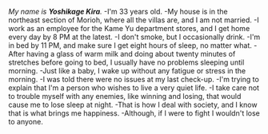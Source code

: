 *My name is **Yoshikage Kira**.* 
-I'm 33 years old. 
-My house is in the northeast section of Morioh, where all the villas are, and I am not married. 
-I work as an employee for the Kame Yu department stores, and I get home every day by 8 PM at the latest. 
-I don't smoke, but I occasionally drink. 
-I'm in bed by 11 PM, and make sure I get eight hours of sleep, no matter what. 
-After having a glass of warm milk and doing about twenty minutes of stretches before going to bed, I usually have no problems sleeping until morning. 
-Just like a baby, I wake up without any fatigue or stress in the morning. 
-I was told there were no issues at my last check-up. 
-I'm trying to explain that I'm a person who wishes to live a very quiet life. 
-I take care not to trouble myself with any enemies, like winning and losing, that would cause me to lose sleep at night. 
-That is how I deal with society, and I know that is what brings me happiness. 
-Although, if I were to fight I wouldn't lose to anyone.
